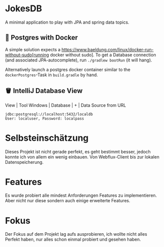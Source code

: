 # JokesDB

A minimal application to play with JPA and spring data topics.

## 🐳 Postgres with Docker

A simple solution expects a https://www.baeldung.com/linux/docker-run-without-sudo[running docker without sudo].
To get a Database connection (and associated JPA-autocomplete), run `./gradlew bootRun` (it will hang).

Alternatively launch a postgres docker container similar to the `dockerPostgres`-Task in `build.gradle` by hand.

## 🪣 IntelliJ Database View

View | Tool Windows | Database | + | Data Source from URL
```
jdbc:postgresql://localhost:5432/localdb
User: localuser, Password: localpass
```

# Selbsteinschätzung

Dieses Projekt ist nicht gerade perfekt, es geht bestimmt besser, jedoch konnte ich von
allem ein wenig einbauen. Von Webflux-Client bis zur lokalen Datenspeicherung.

# Features
Es wurde probiert alle mindest Anforderungen Features zu implementieren. Aber nicht 
nur diese sondern auch einige erweiterte Features.

# Fokus
Der Fokus auf dem Projekt lag aufs ausprobieren, ich wollte nicht alles Perfekt haben,
nur alles schon einmal probiert und gesehen haben.